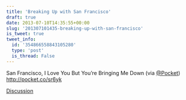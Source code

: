 ```yaml
---
title: 'Breaking Up with San Francisco'
draft: true
date: 2013-07-10T14:35:55+00:00
slug: '201307101435-breaking-up-with-san-francisco'
is_tweet: true
tweet_info:
  id: '354866558843105280'
  type: 'post'
  is_thread: False
---
```




San Francisco, I Love You But You’re Bringing Me Down (via [@Pocket](https://x.com/Pocket)) <http://pocket.co/sr6yk>

[Discussion](https://x.com/sytelus/status/354866558843105280)
